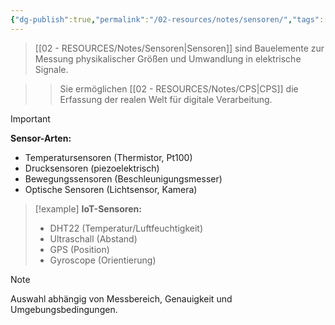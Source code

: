 ```yaml
---
{"dg-publish":true,"permalink":"/02-resources/notes/sensoren/","tags":["hardware/eingabe","iot/datensammlung","AP2025/neu"],"noteIcon":"","updated":"2025-10-29T12:59:10.057+01:00"}
---
```



>[[02 - RESOURCES/Notes/Sensoren\|Sensoren]] sind Bauelemente zur Messung physikalischer Größen und Umwandlung in elektrische Signale.

>>Sie ermöglichen [[02 - RESOURCES/Notes/CPS\|CPS]] die Erfassung der realen Welt für digitale Verarbeitung.

>[!important] 
>**Sensor-Arten:**
>- Temperatursensoren (Thermistor, Pt100)
>- Drucksensoren (piezoelektrisch)
>- Bewegungssensoren (Beschleunigungsmesser)
>- Optische Sensoren (Lichtsensor, Kamera)

>[!example] 
>**IoT-Sensoren:**
>- DHT22 (Temperatur/Luftfeuchtigkeit)
>- Ultraschall (Abstand)
>- GPS (Position)
>- Gyroscope (Orientierung)

>[!note] 
>Auswahl abhängig von Messbereich, Genauigkeit und Umgebungsbedingungen.